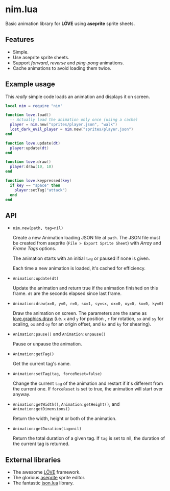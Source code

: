 # nim.lua

Basic animation library for **LÖVE** using **aseprite** sprite sheets.

## Features

* Simple.
* Use aseprite sprite sheets.
* Support _forward_, _reverse_ and _ping-pong_ animations.
* Cache animations to avoid loading them twice.

## Example usage

This _really_ simple code loads an animation and displays it on screen.

```lua
local nim = require "nim"

function love.load()
  -- Actually load the animation only once (using a cache)
  player = nim.new("sprites/player.json", "walk")
  lost_dark_evil_player = nim.new("sprites/player.json")
end

function love.update(dt)
  player:update(dt)
end

function love.draw()
  player:draw(10, 10)
end

function love.keypressed(key)
  if key == "space" then
    player:setTag("attack")
  end
end
```

## API

* `nim.new(path, tag=nil)`

  Create a new Animation loading JSON file at `path`. The JSON file must be created from aseprite (`File > Export Sprite Sheet`) with _Array_ and _Frame Tags_ options.

  The animation starts with an initial `tag` or paused if none is given.

  Each time a new animation is loaded, it's cached for efficiency.

* `Animation:update(dt)`

  Update the animation and return true if the animation finished on this frame. `dt` are the seconds elapsed since last frame.

* `Animation:draw(x=0, y=0, r=0, sx=1, sy=sx, ox=0, oy=0, kx=0, ky=0)`

  Draw the animation on screen. The parameters are the same as [love.graphics.draw](https://love2d.org/wiki/love.graphics.draw) (i.e. `x` and `y` for position , `r` for rotation, `sx` and `sy` for scaling, `ox` and `oy` for an origin offset, and `kx` and `ky` for shearing).

* `Animation:pause()` and `Animation:unpause()`

  Pause or unpause the animation.

* `Animation:getTag()`

  Get the current tag's name.

* `Animation:setTag(tag, forceReset=false)`

  Change the current `tag` of the animation and restart if it's different from the current one. If `forceReset` is set to true, the animation will start over anyway.

* `Animation:getWidth()`, `Animation:getHeight()`, and `Animation:getDimensions()`

  Return the width, height or both of the animation.

* `Animation:getDuration(tag=nil)`

  Return the total duration of a given tag. If `tag` is set to nil, the duration of the current tag is returned.

## External libraries

* The awesome [LÖVE](https://love2d.org/) framework.
* The glorious [aseprite](https://www.aseprite.org/) sprite editor.
* The fantastic [json.lua](https://github.com/rxi/json.lua) library.
